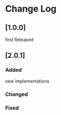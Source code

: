 # Change Log

## [1.0.0]

first Released

## [2.0.1]

### Added
new implementations

### Changed

### Fixed
